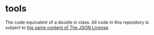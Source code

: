 # tools

The code equivalent of a doodle in class. All code in this repository is subject to [the same content of The JSON License](./LICENSE.md).
